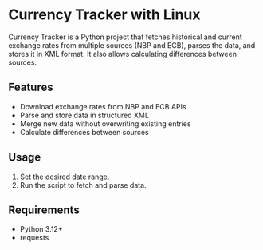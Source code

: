 # Currency Tracker with Linux

Currency Tracker is a Python project that fetches historical and current exchange rates from multiple sources (NBP and ECB), parses the data, and stores it in XML format. It also allows calculating differences between sources.

## Features
- Download exchange rates from NBP and ECB APIs
- Parse and store data in structured XML
- Merge new data without overwriting existing entries
- Calculate differences between sources


## Usage
1. Set the desired date range.
2. Run the script to fetch and parse data.


## Requirements
- Python 3.12+
- requests
